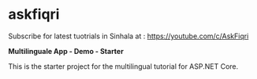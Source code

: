 # askfiqri

Subscribe for latest tuotrials in Sinhala at : https://youtube.com/c/AskFiqri 

**Multilinguale App - Demo - Starter**

This is the starter project for the multilingual tutorial for ASP.NET Core.


